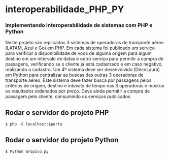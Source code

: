 # interoperabilidade_PHP_PY

### Implementando interoperabilidade de sistemas com PHP e Python

Neste projeto são replicados 3 sistemas de operadoras de transporte aéreo (LATAM, Azul e Go) em PHP. Em cada sistema foi publicado um serviço para verificar a disponibilidade de voos de alguma origem para algum destino em um intervalo de datas e outro serviço para permitir a compra de passagens, verificando se o cliente já está cadastrado e em caso negativo, realizando o cadastro. Um 4º sistema deve ser desenvolvido (DecoLaura) em Python para centralizar as buscas das outras 3 operadoras de transporte aéreo. Este sistema deve fazer busca por passagens pelos critérios de origem, destino e intevalo de tempo nas 3 operadoras e mostrar os resultados ordenados por preço. Deve ainda permitir a compra de passagem pelo cliente, consumindo os serviços publicados

## Rodar o servidor do projeto PHP
```
$ php -S localhost:$porta
```

## Rodar o servidor do projeto Python
```
$ Python arquivo.py
```
